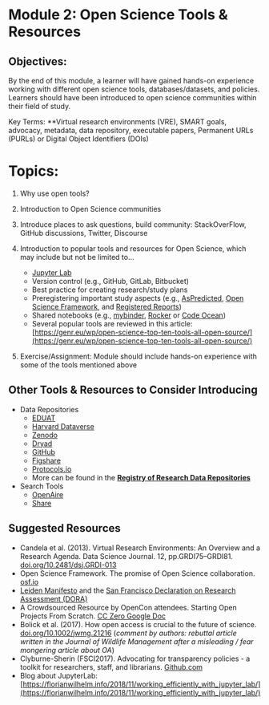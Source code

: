  
# Module 2: Open Science Tools & Resources 
## Objectives: 
By the end of this module, a learner will have gained hands-on experience working with different open science tools, databases/datasets, and policies. Learners should have been introduced to open science communities within their field of study. 
 
Key Terms: **Virtual research environments (VRE), SMART goals, advocacy, metadata, data repository, executable papers, Permanent URLs (PURLs) or Digital Object Identifiers (DOIs)
 
# Topics:
 
1. Why use open tools?
1. Introduction to Open Science communities
1. Introduce places to ask questions, build community: StackOverFlow, GitHub discussions, Twitter, Discourse
2. Introduction to popular tools and resources for Open Science, which may include but not be limited to…
    - [Jupyter Lab](http://jupyter.org/)
    - Version control (e.g., GitHub, GitLab, Bitbucket) 
    - Best practice for creating research/study plans
    - Preregistering important study aspects (​​e.g., [AsPredicted](https://aspredicted.org/), [Open Science Framework](https://osf.io/), and [Registered Reports](https://cos.io/rr/))
    - Shared notebooks (e.g., [mybinder](http://mybinder.org/), [Rocker](https://arxiv.org/abs/1710.03675) or [Code Ocean](https://codeocean.com/))
    - Several popular tools are reviewed in this article: ​​[https://genr.eu/wp/open-science-top-ten-tools-all-open-source/](https://genr.eu/wp/open-science-top-ten-tools-all-open-source/) 

5. Exercise/Assignment: Module should include hands-on experience with some of the tools mentioned above 
 
## Other Tools & Resources to Consider Introducing
 
 
 
* Data Repositories
    * [EDUAT ](https://www.eudat.eu/)
    * [Harvard Dataverse](https://dataverse.harvard.edu/) 
    * [Zenodo](https://zenodo.org/)
    * [Dryad](https://datadryad.org/stash) 
    * [GitHub](https://github.com/) 
    * [Figshare](https://figshare.com/) 
    * [Protocols.io](https://www.protocols.io/) 
    * More can be found in the **[Registry of Research Data Repositories](https://www.re3data.org/)** 
* Search Tools
    * [OpenAire](https://explore.openaire.eu/search/find/dataproviders) 
    * [Share](https://share.osf.io/sources) 
 
 ## Suggested Resources
 
 
 
* Candela et al. (2013). Virtual Research Environments: An Overview and a Research Agenda. Data Science Journal. 12, pp.GRDI75–GRDI81. [doi.org/10.2481/dsj.GRDI-013](http://doi.org/10.2481/dsj.GRDI-013)
* Open Science Framework. The promise of Open Science collaboration. [osf.io](https://osf.io/vmrgu/wiki/home/)
* [Leiden Manifesto](http://www.leidenmanifesto.org/) and the [San Francisco Declaration on Research Assessment (DORA)](https://sfdora.org/)
* A Crowdsourced Resource by OpenCon attendees. Starting Open Projects From Scratch. [CC Zero Google Doc](https://docs.google.com/document/d/1qSXBZa3-uBKdkFCkukt5lxRsYoREWNYf0_2OpOnh3mQ/edit?usp=sharing)
* Bolick et al. (2017). How open access is crucial to the future of science. [doi.org/10.1002/jwmg.21216](https://doi.org/10.1002/jwmg.21216) (_comment by authors: rebuttal article written in the Journal of Wildlife Management after a misleading / fear mongering article about OA_)
* Clyburne-Sherin (FSCI2017). Advocating for transparency policies - a toolkit for researchers, staff, and librarians. [Github.com](https://github.com/AllTrialsUSA/FSCI2017/blob/master/Transparency-advocacy-toolkit.md)
* Blog about JupyterLab: [https://florianwilhelm.info/2018/11/working_efficiently_with_jupyter_lab/](https://florianwilhelm.info/2018/11/working_efficiently_with_jupyter_lab/) 
 
